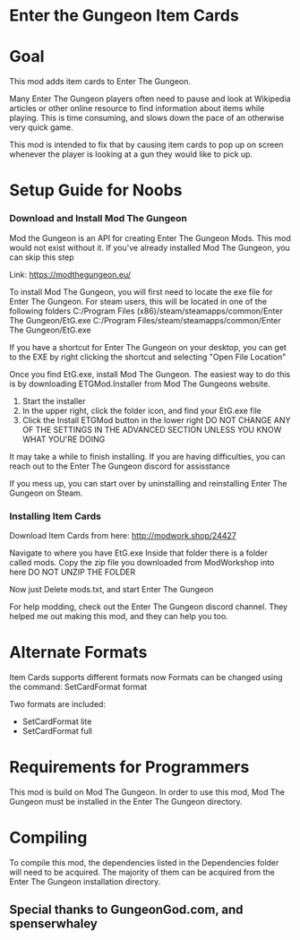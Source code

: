 # Enter the Gungeon Item Cards



# Goal
This mod adds item cards to Enter The Gungeon.

Many Enter The Gungeon players often need to pause and look at Wikipedia articles or other online resource to find information about items while playing.
This is time consuming, and slows down the pace of an otherwise very quick game.

This mod is intended to fix that by causing item cards to pop up on screen whenever the player is looking at a gun they would like to pick up.

# Setup Guide for Noobs
### Download and Install Mod The Gungeon
Mod the Gungeon is an API for creating Enter The Gungeon Mods.
This mod would not exist without it.
If you've already installed Mod The Gungeon, you can skip this step

Link: https://modthegungeon.eu/

To install Mod The Gungeon, you will first need to locate the exe file for Enter The Gungeon.
For steam users, this will be located in one of the following folders
C:/Program Files (x86)/steam/steamapps/common/Enter The Gungeon/EtG.exe
C:/Program Files/steam/steamapps/common/Enter The Gungeon/EtG.exe

If you have a shortcut for Enter The Gungeon on your desktop, you can get to the EXE by right clicking the shortcut and selecting "Open File Location"

Once you find EtG.exe, install Mod The Gungeon.
The easiest way to do this is by downloading ETGMod.Installer from Mod The Gungeons website.

1. Start the installer
2. In the upper right, click the folder icon, and find your EtG.exe file
3. Click the Install ETGMod button in the lower right
DO NOT CHANGE ANY OF THE SETTINGS IN THE ADVANCED SECTION UNLESS YOU KNOW WHAT YOU'RE DOING

It may take a while to finish installing. If you are having difficulties, you can reach out to the Enter The Gungeon discord for assisstance

If you mess up, you can start over by uninstalling and reinstalling Enter The Gungeon on Steam.

### Installing Item Cards
Download Item Cards from here: http://modwork.shop/24427

Navigate to where you have EtG.exe
Inside that folder there is a folder called mods. Copy the zip file you downloaded from ModWorkshop into here
DO NOT UNZIP THE FOLDER

Now just Delete mods.txt, and start Enter The Gungeon


For help modding, check out the Enter The Gungeon discord channel. They helped me out making this mod, and they can help you too.

# Alternate Formats
Item Cards supports different formats now
Formats can be changed using the command: SetCardFormat format

Two formats are included:
* SetCardFormat lite
* SetCardFormat full

# Requirements for Programmers
This mod is build on Mod The Gungeon.
In order to use this mod, Mod The Gungeon must be installed in the Enter The Gungeon directory.

# Compiling
To compile this mod, the dependencies listed in the Dependencies folder will need to be acquired.
The majority of them can be acquired from the Enter The Gungeon installation directory.

## Special thanks to GungeonGod.com, and spenserwhaley